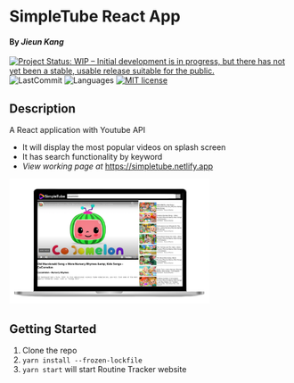 # SimpleTube React App

#### By **_Jieun Kang_**

[![Project Status: WIP – Initial development is in progress, but there has not yet been a stable, usable release suitable for the public.](https://www.repostatus.org/badges/latest/wip.svg)](https://www.repostatus.org/#wip)
![LastCommit](https://img.shields.io/github/last-commit/jieunkang-101/react_simpletube)
![Languages](https://img.shields.io/github/languages/top/jieunkang-101/react_simpletube)
[![MIT license](https://img.shields.io/badge/License-MIT-orange.svg)](https://lbesson.mit-license.org/)

## Description

A React application with Youtube API

- It will display the most popular videos on splash screen
- It has search functionality by keyword
- _View working page at_ https://simpletube.netlify.app
<p align="left">
<img src='./public/images/react_simpletube.png' width="360px">
</p>

## Getting Started

1. Clone the repo
1. `yarn install --frozen-lockfile`
1. `yarn start` will start Routine Tracker website

